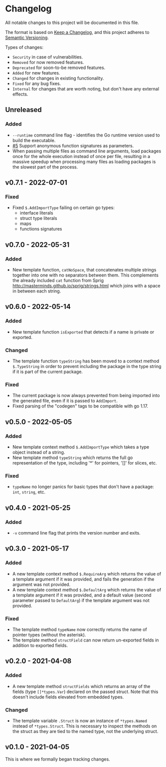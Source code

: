 # Changelog

All notable changes to this project will be documented in this file.

The format is based on [Keep a Changelog](https://keepachangelog.com/en/1.0.0/),
and this project adheres to [Semantic Versioning](https://semver.org/spec/v2.0.0.html).

Types of changes:

- `Security` in case of vulnerabilities.
- `Removed` for now removed features.
- `Deprecated` for soon-to-be removed features.
- `Added` for new features.
- `Changed` for changes in existing functionality.
- `Fixed` for any bug fixes.
- `Internal` for changes that are worth noting, but don't have any external effects.

## Unreleased

### Added

- `--runtime` command line flag - identifies the Go runtime version used to
  build the executable.
- [#5](https://github.com/CyborgMaster/go-codegen/issues/5) Support anonymous
  function signatures as parameters.
- When passing multiple files as command line arguments, load packages once for
  the whole execution instead of once per file, resulting in a massive speedup
  when processing many files as loading packages is the slowest part of the
  process.

## v0.7.1 - 2022-07-01

### Fixed

- Fixed `$.AddImportType` failing on certain go types:
  - interface literals
  - struct type literals
  - maps
  - functions signatures

## v0.7.0 - 2022-05-31

### Added

- New template function, `catNoSpace`, that concatenates multiple strings
  together into one with no separators between them.  This complements the
  already included `cat` function from Sprig
  http://masterminds.github.io/sprig/strings.html which joins with a space in
  between each string.

## v0.6.0 - 2022-05-14

### Added

- New template function `isExported` that detects if a name is private or exported.

### Changed

- The template function `typeString` has been moved to a context method
  `$.TypeString` in order to prevent including the package in the type string if
  it is part of the current package.

### Fixed

- The current package is now always prevented from being imported into the
  generated file, even if it is passed to `AddImport`.
- Fixed parsing of the "codegen" tags to be compatible with go 1.17.

## v0.5.0 - 2022-05-05

### Added

- New template context method `$.AddImportType` which takes a type object
  instead of a string.
- New template method `typeString` which returns the full go representation of
  the type, including '*' for pointers, '[]' for slices, etc.

### Fixed

- `typeName` no longer panics for basic types that don't have a package: `int`,
  `string`, etc.

## v0.4.0 - 2021-05-25

### Added

- `-v` command line flag that prints the version number and exits.

## v0.3.0 - 2021-05-17

### Added

- A new template context method `$.RequireArg` which returns the value of a
  template argument if it was provided, and fails the generation if the argument
  was not provided.
- A new template context method `$.DefaultArg` which returns the value of a
  template argument if it was provided, and a default value (second parameter
  passed to `DefaultArg`) if the template argument was not provided.

### Fixed

- The template method `typeName` now correctly returns the name of pointer types
  (without the asterisk).
- The template method `structField` can now return un-exported fields in
  addition to exported fields.

## v0.2.0 - 2021-04-08

### Added

- A new template method `structFields` which returns an array of the fields
  (type `[]*types.Var`) declared on the passed struct.  Note that this doesn't
  include fields elevated from embedded types.

### Changed

- The template variable `.Struct` is now an instance of `*types.Named` instead
  of `*types.Struct`.  This is necessary to inspect the methods on the struct as
  they are tied to the named type, not the underlying struct.

## v0.1.0 - 2021-04-05

This is where we formally began tracking changes.
